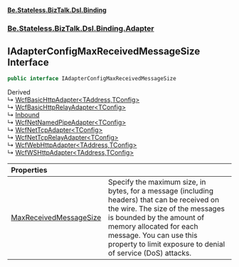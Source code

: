 #### [Be.Stateless.BizTalk.Dsl.Binding](README.md 'README')
### [Be.Stateless.BizTalk.Dsl.Binding.Adapter](Be.Stateless.BizTalk.Dsl.Binding.Adapter.md 'Be.Stateless.BizTalk.Dsl.Binding.Adapter')

## IAdapterConfigMaxReceivedMessageSize Interface

```csharp
public interface IAdapterConfigMaxReceivedMessageSize
```

Derived  
&#8627; [WcfBasicHttpAdapter&lt;TAddress,TConfig&gt;](WcfBasicHttpAdapter_TAddress,TConfig_.md 'Be.Stateless.BizTalk.Dsl.Binding.Adapter.WcfBasicHttpAdapter<TAddress,TConfig>')  
&#8627; [WcfBasicHttpRelayAdapter&lt;TConfig&gt;](WcfBasicHttpRelayAdapter_TConfig_.md 'Be.Stateless.BizTalk.Dsl.Binding.Adapter.WcfBasicHttpRelayAdapter<TConfig>')  
&#8627; [Inbound](WcfNetMsmqAdapter.Inbound.md 'Be.Stateless.BizTalk.Dsl.Binding.Adapter.WcfNetMsmqAdapter.Inbound')  
&#8627; [WcfNetNamedPipeAdapter&lt;TConfig&gt;](WcfNetNamedPipeAdapter_TConfig_.md 'Be.Stateless.BizTalk.Dsl.Binding.Adapter.WcfNetNamedPipeAdapter<TConfig>')  
&#8627; [WcfNetTcpAdapter&lt;TConfig&gt;](WcfNetTcpAdapter_TConfig_.md 'Be.Stateless.BizTalk.Dsl.Binding.Adapter.WcfNetTcpAdapter<TConfig>')  
&#8627; [WcfNetTcpRelayAdapter&lt;TConfig&gt;](WcfNetTcpRelayAdapter_TConfig_.md 'Be.Stateless.BizTalk.Dsl.Binding.Adapter.WcfNetTcpRelayAdapter<TConfig>')  
&#8627; [WcfWebHttpAdapter&lt;TAddress,TConfig&gt;](WcfWebHttpAdapter_TAddress,TConfig_.md 'Be.Stateless.BizTalk.Dsl.Binding.Adapter.WcfWebHttpAdapter<TAddress,TConfig>')  
&#8627; [WcfWSHttpAdapter&lt;TAddress,TConfig&gt;](WcfWSHttpAdapter_TAddress,TConfig_.md 'Be.Stateless.BizTalk.Dsl.Binding.Adapter.WcfWSHttpAdapter<TAddress,TConfig>')

| Properties | |
| :--- | :--- |
| [MaxReceivedMessageSize](IAdapterConfigMaxReceivedMessageSize.MaxReceivedMessageSize.md 'Be.Stateless.BizTalk.Dsl.Binding.Adapter.IAdapterConfigMaxReceivedMessageSize.MaxReceivedMessageSize') | Specify the maximum size, in bytes, for a message (including headers) that can be received on the wire. The size of the messages is bounded by the amount of memory allocated for each message. You can use this property to limit exposure to denial of service (DoS) attacks. |
